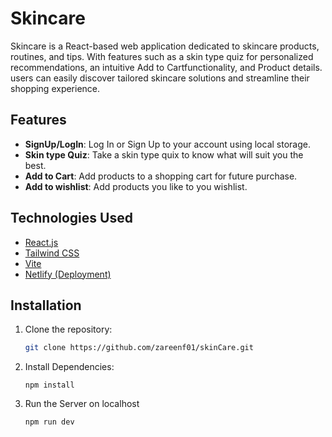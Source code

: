 # Skincare 

Skincare is a React-based web application dedicated to skincare products, routines, and tips. With features such as a skin type quiz for personalized recommendations, an intuitive Add to Cartfunctionality, and Product details. users can easily discover tailored skincare solutions and streamline their shopping experience.

## Features

- **SignUp/LogIn**: Log In or Sign Up to your account using local storage.
- **Skin type Quiz**: Take a skin type quix to know what will suit you the best.
- **Add to Cart**:  Add products to a shopping cart for future purchase.
- **Add to wishlist**: Add products you like to you wishlist.

## Technologies Used

  * [React.js](https://reactjs.org/)
  * [Tailwind CSS](https://tailwindcss.com/)
  * [Vite](https://vitejs.dev/)
  * [Netlify (Deployment)](https://www.netlify.com/)

## Installation

1. Clone the repository:
   
   ```bash
   git clone https://github.com/zareenf01/skinCare.git

2. Install Dependencies:
   
   ```
   npm install
   ```
3. Run the Server on localhost
   
   ```
   npm run dev
   ```
